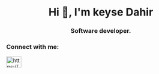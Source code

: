 <h1 align="center">Hi 👋, I'm keyse Dahir</h1>
<h3 align="center">Software developer.</h3>



<h3 align="left">Connect with me:</h3>
<p align="left">
<a href="https://linkedin.com/in/https://www.linkedin.com/in/keyse-dahir-ali-5b80b322b/" target="blank"><img align="center" src="https://raw.githubusercontent.com/rahuldkjain/github-profile-readme-generator/master/src/images/icons/Social/linked-in-alt.svg" alt="https://www.linkedin.com/in/keyse-dahir-ali-5b80b322b/" height="30" width="40" /></a>
